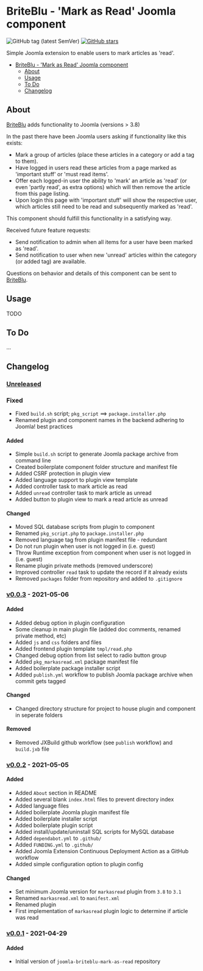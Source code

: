 # BriteBlu - 'Mark as Read' Joomla component

![GitHub tag (latest SemVer)](https://img.shields.io/github/v/tag/briteblu/joomla-briteblu-mark-as-read?sort=semver&style=for-the-badge) [![GitHub stars](https://img.shields.io/github/stars/briteblu/joomla-briteblu-mark-as-read?style=for-the-badge)](https://github.com/briteblu/joomla-briteblu-mark-as-read/stargazers)

Simple Joomla extension to enable users to mark articles as 'read'.

- [BriteBlu - 'Mark as Read' Joomla component](#briteblu---mark-as-read-joomla-component)
  - [About](#about)
  - [Usage](#usage)
  - [To Do](#to-do)
  - [Changelog](#changelog)

## About

[BriteBlu](https://www.briteblu.com) adds functionality to Joomla (versions > 3.8)

In the past there have been Joomla users asking if functionality like this exists:
- Mark a group of articles (place these articles in a category or add a tag to them).
- Have logged in users read these articles from a page marked as 'important stuff' or 'must read items'.
- Offer each logged-in user the ability to 'mark' an article as 'read' (or even 'partly read', as extra options) which will then remove the article from this page listing.
- Upon login this page with 'important stuff' will show the respective user, which articles still need to be read and subsequently marked as 'read'.

This component should fulfill this functionality in a satisfying way.

Received future feature requests:
- Send notification to admin when all items for a user have been marked as 'read'.
- Send notification to user when new 'unread' articles within the category (or added tag) are available.

Questions on behavior and details of this component can be sent to [BriteBlu](https://www.briteblu.com).


## Usage

TODO

## To Do

...

## Changelog

### [Unreleased] <!-- omit in toc -->

### Fixed <!-- omit in toc -->

- Fixed `build.sh` script; `pkg_script` ==> `package.installer.php`
- Renamed plugin and component names in the backend adhering to Joomla! best practices

#### Added <!-- omit in toc -->

- Simple `build.sh` script to generate Joomla package archive from command line
- Created boilerplate component folder structure and manifest file
- Added CSRF protection in plugin view
- Added language support to plugin view template
- Added controller task to mark article as read
- Added `unread` controller task to mark article as unread
- Added button to plugin view to mark a read article as unread

#### Changed <!-- omit in toc -->

- Moved SQL database scripts from plugin to component
- Renamed `pkg_script.php` to `package.installer.php`
- Removed language tag from plugin manifest file - redundant
- Do not run plugin when user is not logged in (i.e. guest)
- Throw Runtime exception from component when user is not logged in (i.e. guest)
- Rename plugin private methods (removed underscore)
- Improved controller `read` task to update the record if it already exists
- Removed `packages` folder from repository and added to `.gitignore`

### [v0.0.3] - 2021-05-06 <!-- omit in toc -->

#### Added <!-- omit in toc -->

- Added debug option in plugin configuration
- Some cleanup in main plugin file (added doc comments, renamed private method, etc)
- Added `js` and `css` folders and files
- Added frontend plugin template `tmpl/read.php`
- Changed debug option from list select to radio button group
- Added `pkg_markasread.xml` package manifest file
- Added boilerplate package installer script
- Added `publish.yml` workflow to publish Joomla package archive when commit gets tagged

#### Changed <!-- omit in toc -->

- Changed directory structure for project to house plugin and component in seperate folders

#### Removed <!-- omit in toc -->

- Removed JXBuild github workflow (see `publish` workflow) and `build.jxb` file

### [v0.0.2] - 2021-05-05 <!-- omit in toc -->

#### Added <!-- omit in toc -->

- Added `About` section in README
- Added several blank `index.html` files to prevent directory index
- Added language files
- Added boilerplate Joomla plugin manifest file
- Added boilerplate installer script
- Added boilerplate plugin script
- Added install/update/uninstall SQL scripts for MySQL database
- Added `dependabot.yml` to `.github/`
- Added `FUNDING.yml` to `.github/`
- Added Joomla Extension Continuous Deployment Action as a GitHub workflow
- Added simple configuration option to plugin config

#### Changed <!-- omit in toc -->

- Set minimum Joomla version for `markasread` plugin from `3.8` to `3.1`
- Renamed `markasread.xml` to `manifest.xml`
- Renamed plugin
- First implementation of `markasread` plugin logic to determine if article was read

### [v0.0.1] - 2021-04-29 <!-- omit in toc -->

#### Added <!-- omit in toc -->
- Initial version of `joomla-briteblu-mark-as-read` repository

[Unreleased]: https://github.com/briteblu/joomla-briteblu-mark-as-read/compare/v0.0.3...HEAD
[v0.0.3]: https://github.com/briteblu/joomla-briteblu-mark-as-read/releases/tag/v0.0.3
[v0.0.2]: https://github.com/briteblu/joomla-briteblu-mark-as-read/releases/tag/v0.0.2
[v0.0.1]: https://github.com/briteblu/joomla-briteblu-mark-as-read/releases/tag/v0.0.1
